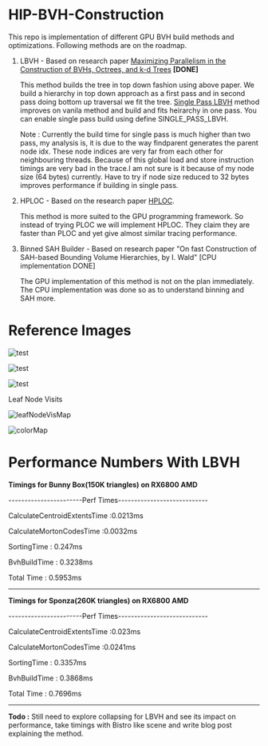 # HIP-BVH-Construction

This repo is implementation of different GPU BVH build methods and optimizations. Following methods are on the roadmap.

1. LBVH - Based on research paper [Maximizing Parallelism in the Construction of BVHs,
Octrees, and k-d Trees](https://research.nvidia.com/sites/default/files/publications/karras2012hpg_paper.pdf) **[DONE]**

   This method builds the tree in top down fashion using above paper. We build a hierarchy in top down approach as a first pass and in second pass doing bottom up traversal we fit the tree.
   [Single Pass LBVH](https://diglib.eg.org/server/api/core/bitstreams/ad092db2-6aec-4f2c-941d-8687de258f00/content) method improves on vanila method and build and fits heirarchy in one pass.
   You can enable single pass build using define SINGLE_PASS_LBVH.

   Note : Currently the build time for single pass is much higher than two pass, my analysis is, it is due to the way findparent generates the parent node idx. These node indices are very
   far from each other for neighbouring threads. Because of this global load and store instruction timings are very bad in the trace.I am not sure is it because of my node size (64 bytes) currently.
   Have to try if node size reduced to 32 bytes improves performance if building in single pass.
             
3. HPLOC - Based on the research paper [HPLOC](https://meistdan.github.io/publications/hploc/paper.pdf).
   
   This method is more suited to the GPU programming framework. So instead of trying PLOC we will implement HPLOC. They claim they are faster than PLOC and yet give almost similar tracing performance.

4. Binned SAH Builder - Based on research paper "On fast Construction of SAH-based Bounding Volume Hierarchies, by I. Wald" [CPU implementation DONE]
   
   The GPU implementation of this method is not on the plan immediately. The CPU implementation was done so as to understand binning and SAH more.


# Reference Images

![test](https://github.com/user-attachments/assets/59203a5b-fa09-4afb-a696-ad854371f037)

![test](https://github.com/user-attachments/assets/52f37b52-7c81-44e6-b890-e07489f82386)

![test](https://github.com/user-attachments/assets/7b371357-7ff3-40ba-a214-b410f3bd3fb2)

Leaf Node Visits 

![leafNodeVisMap](https://github.com/user-attachments/assets/58d626f8-bcc5-4ca9-b350-dcae9d22015c)

![colorMap](https://github.com/user-attachments/assets/f5234849-bd3d-4af3-aba7-c054f14bed08)


# Performance Numbers With LBVH

**Timings for Bunny Box(150K triangles) on RX6800 AMD**

-----------------------Perf Times----------------------------

CalculateCentroidExtentsTime :0.0213ms

CalculateMortonCodesTime :0.0032ms

SortingTime : 0.247ms

BvhBuildTime : 0.3238ms

Total Time : 0.5953ms

-----------------------------------------------------------

**Timings for Sponza(260K triangles) on RX6800 AMD**

-----------------------Perf Times----------------------------

CalculateCentroidExtentsTime :0.023ms

CalculateMortonCodesTime :0.0241ms

SortingTime : 0.3357ms

BvhBuildTime : 0.3868ms

Total Time : 0.7696ms

-------------------------------------------------------------

**Todo :** Still need to explore collapsing for LBVH and see its impact on performance, take timings with Bistro like scene and write blog post explaining the method.
